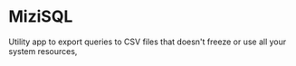 MiziSQL
=======

Utility app to export queries to CSV files that doesn't freeze or use all your system resources,